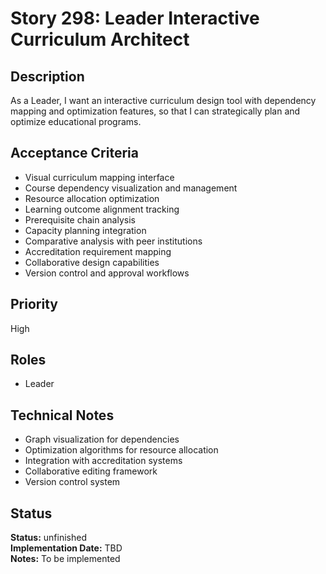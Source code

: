 # Story 298: Leader Interactive Curriculum Architect

## Description
As a Leader, I want an interactive curriculum design tool with dependency mapping and optimization features, so that I can strategically plan and optimize educational programs.

## Acceptance Criteria
- Visual curriculum mapping interface
- Course dependency visualization and management
- Resource allocation optimization
- Learning outcome alignment tracking
- Prerequisite chain analysis
- Capacity planning integration
- Comparative analysis with peer institutions
- Accreditation requirement mapping
- Collaborative design capabilities
- Version control and approval workflows

## Priority
High

## Roles
- Leader

## Technical Notes
- Graph visualization for dependencies
- Optimization algorithms for resource allocation
- Integration with accreditation systems
- Collaborative editing framework
- Version control system
## Status
**Status:** unfinished  
**Implementation Date:** TBD  
**Notes:** To be implemented
